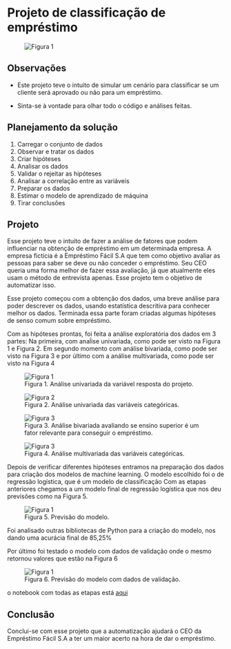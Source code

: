 # Projeto de classificação de empréstimo

<figure>
  <img src="./imagens/emprestimo1.jpg " alt="Figura 1" />
</figure>

## Observações
* Este projeto teve o intuito de simular um cenário para classificar se um cliente será aprovado ou não para um empréstimo.

* Sinta-se à vontade para olhar todo o código e análises feitas.

## Planejamento da solução
1. Carregar o conjunto de dados
2. Observar e tratar os dados
3. Criar hipóteses
4. Analisar os dados
5. Validar o rejeitar as hipóteses
6. Analisar a correlação entre as variáveis
7. Preparar os dados
8. Estimar o modelo de aprendizado de máquina
9. Tirar conclusões

## Projeto

Esse projeto teve o intuito de fazer a análise de fatores que podem influenciar na obtenção de empréstimo em um determinada empresa. A empresa fictícia é a Empréstimo Fácil S.A que tem como objetivo avaliar as pessoas para saber se deve ou não conceder o empréstimo. Seu CEO queria uma forma melhor de fazer essa avaliação, já que atualmente eles usam o método de entrevista apenas. Esse projeto tem o objetivo de automatizar isso.

Esse projeto começou com a obtenção dos dados, uma breve análise para poder descrever os dados, usando estatística descritiva para conhecer melhor os dados. Terminada essa parte  foram criadas algumas hipóteses de senso comum sobre empréstimo.

Com as hipóteses prontas, foi feita a análise exploratória dos dados em 3 partes: Na primeira, com anaĺise univariada, como pode ser visto na Figura 1 e Figura 2. Em segundo momento com análise bivariada, como pode ser visto na Figura 3 e por último com a análise multivariada, como pode ser visto na Figura 4

<figure>
  <img src="/assets/images/emprestimo1.png " alt="Figura 1" />
  <figcaption>Figura 1. Análise univariada da variável resposta do projeto.</figcaption>
</figure>

<figure>
  <img src="/assets/images/emprestimo2.png " alt="Figura 2" />
  <figcaption>Figura 2. Análise univariada das variáveis categóricas.</figcaption>
</figure>

<figure>
  <img src="/assets/images/emprestimo3.png " alt="Figura 3" />
  <figcaption>Figura 3. Análise bivariada avaliando se ensino superior é um fator relevante para conseguir o empréstimo.</figcaption>
</figure>


<figure>
  <img src="/assets/images/emprestimo4.png " alt="Figura 3" />
  <figcaption>Figura 4. Análise multivariada das variáveis categóricas.</figcaption>
</figure>


Depois de verificar diferentes hipóteses entramos na preparação dos dados para criação dos modelos de machine learning. O modelo escolhido foi o de regressão logística, que é um modelo de classificação Com as etapas anteriores chegamos a um modelo final de regressão logística que nos deu previsões como na Figura 5.

<figure>
  <img src="/assets/images/emprestimo5.png " alt="Figura 1" />
  <figcaption>Figura 5. Previsão do modelo.</figcaption>
</figure>

Foi analisado outras bibliotecas de Python para a criação do modelo, nos dando uma acurácia final de 85,25%

Por último foi testado o modelo com dados de validação onde o mesmo retornou valores que estão na Figura 6


<figure>
  <img src="/assets/images/emprestimo6.png " alt="Figura 1" />
  <figcaption>Figura 6. Previsão do modelo com dados de validação.</figcaption>
</figure>

o notebook com todas as etapas está [aqui]()

## Conclusão
Conclui-se com esse projeto que a automatização ajudará o CEO da Empréstimo Fácil S.A a ter um maior acerto na hora de dar o empréstimo.
